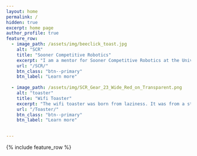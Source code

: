 ```yaml
---
layout: home
permalink: /
hidden: true
excerpt: home page
author_profile: true
feature_row:
  - image_path: /assets/img/beeclick_toast.jpg
    alt: "SCR"
    title: "Sooner Competitive Robotics"
    excerpt: "I am a mentor for Sooner Competitive Robotics at the University of Oklahoma."
    url: "/SCR/"
    btn_class: "btn--primary"
    btn_label: "Learn more"  
  
  - image_path: /assets/img/SCR_Gear_23_Wide_Red_on_Transparent.png
    alt: "toaster"
    title: "Wifi Toaster"
    excerpt: "The wifi toaster was born from laziness. It was from a student's desire to not get up to toast bread."
    url: "/Toaster/"
    btn_class: "btn--primary"
    btn_label: "Learn more"  
    

---
```


{% include feature_row %}